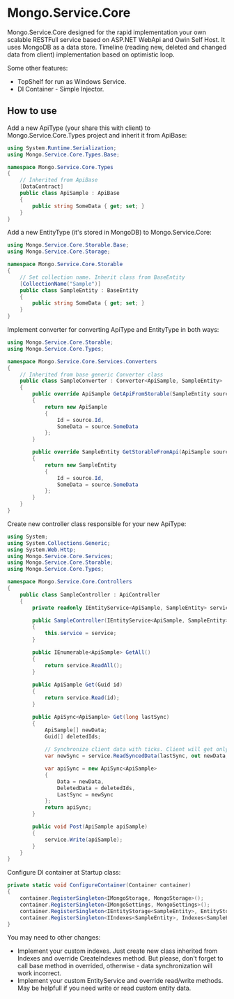 # Mongo.Service.Core
Mongo.Service.Core designed for the rapid implementation your own scalable RESTFull service based on ASP.NET WebApi and Owin Self Host.
It uses MongoDB as a data store. Timeline (reading new, deleted and changed data from client) implementation based on optimistic loop.

Some other features:
* TopShelf for run as Windows Service.
* DI Container - Simple Injector.

## How to use

Add a new ApiType (your share this with client) to Mongo.Service.Core.Types project and inherit it from ApiBase:
```c#
using System.Runtime.Serialization;
using Mongo.Service.Core.Types.Base;

namespace Mongo.Service.Core.Types
{
    // Inherited from ApiBase
    [DataContract]
    public class ApiSample : ApiBase
    {
        public string SomeData { get; set; }
    }
}
```

Add a new EntityType (it's stored in MongoDB) to Mongo.Service.Core:
```c#
using Mongo.Service.Core.Storable.Base;
using Mongo.Service.Core.Storage;

namespace Mongo.Service.Core.Storable
{
    // Set collection name. Inherit class from BaseEntity
    [CollectionName("Sample")]
    public class SampleEntity : BaseEntity
    {
        public string SomeData { get; set; }
    }
}
```

Implement converter for converting ApiType and EntityType in both ways:
```c#
using Mongo.Service.Core.Storable;
using Mongo.Service.Core.Types;

namespace Mongo.Service.Core.Services.Converters
{
    // Inherited from base generic Converter class
    public class SampleConverter : Converter<ApiSample, SampleEntity>
    {
        public override ApiSample GetApiFromStorable(SampleEntity source)
        {
            return new ApiSample
            {
                Id = source.Id,
                SomeData = source.SomeData
            };
        }

        public override SampleEntity GetStorableFromApi(ApiSample source)
        {
            return new SampleEntity
            {
                Id = source.Id,
                SomeData = source.SomeData
            };
        }
    }
}
```

Create new controller class responsible for your new ApiType:
```c#
using System;
using System.Collections.Generic;
using System.Web.Http;
using Mongo.Service.Core.Services;
using Mongo.Service.Core.Storable;
using Mongo.Service.Core.Types;

namespace Mongo.Service.Core.Controllers
{
    public class SampleController : ApiController
    {
        private readonly IEntityService<ApiSample, SampleEntity> service;

        public SampleController(IEntityService<ApiSample, SampleEntity> service)
        {
            this.service = service;
        }

        public IEnumerable<ApiSample> GetAll()
        {
            return service.ReadAll();
        }
        
        public ApiSample Get(Guid id)
        {
            return service.Read(id);
        }

        public ApiSync<ApiSample> Get(long lastSync)
        {
            ApiSample[] newData;
            Guid[] deletedIds;
            
            // Synchronize client data with ticks. Client will get only new data
            var newSync = service.ReadSyncedData(lastSync, out newData, out deletedIds);

            var apiSync = new ApiSync<ApiSample>
            {
                Data = newData,
                DeletedData = deletedIds,
                LastSync = newSync
            };
            return apiSync;
        }

        public void Post(ApiSample apiSample)
        {
            service.Write(apiSample);
        }
    }
}
```

Configure DI container at Startup class:
```c#
private static void ConfigureContainer(Container container)
{
    container.RegisterSingleton<IMongoStorage, MongoStorage>();
    container.RegisterSingleton<IMongoSettings, MongoSettings>();
    container.RegisterSingleton<IEntityStorage<SampleEntity>, EntityStorage<SampleEntity>>();
    container.RegisterSingleton<IIndexes<SampleEntity>, Indexes<SampleEntity>>();
}
```

You may need to other changes:
* Implement your custom indexes. Just create new class inherited from Indexes and override CreateIndexes method. But please, don't forget to call base method in overrided, otherwise - data synchronization will work incorrect.
* Implement your custom EntityService and override read/write methods. May be helpfull if you need write or read custom entity data.